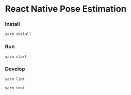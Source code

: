 # React Native Pose Estimation

### Install

```sh
yarn install
```

### Run

```sh
yarn start
```

### Develop

```sh
yarn lint
```

```sh
yarn test
```
